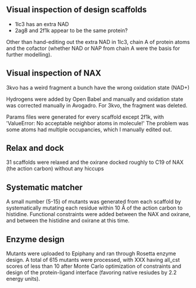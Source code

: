 ## Visual inspection of design scaffolds

+ 1lc3 has an extra NAD 
+ 2ag8 and 2f1k appear to be the same protein? 

Other than hand-editing out the extra NAD in 1lc3, 
chain A of protein atoms and the cofactor (whether NAD or NAP
from chain A were the basis for further modelling). 

## Visual inspection of NAX

3kvo has a weird fragment 
a bunch have the wrong oxidation state (NAD+) 

Hydrogens were added by Open Babel and manually and oxidation state was 
corrected manually in Avogadro. For 3kvo, the fragment was deleted.  

Params files were generated for every scaffold except 2f1k, with
'ValueError: No acceptable neighbor atoms in molecule!' The problem was 
some atoms had multiple occupancies, which I manually edited out. 

## Relax and dock 

31 scaffolds were relaxed and the oxirane docked roughly to C19
of NAX (the action carbon) without any hiccups  

## Systematic matcher 

A small number (5-15) of mutants was generated from each scaffold by 
systematically mutating each residue within 10 Å of the action 
carbon to histidine. Functional constraints were added between the 
NAX and oxirane, and between the histidine and oxirane at this time. 

## Enzyme design 

Mutants were uploaded to Epiphany and ran through Rosetta enzyme design. 
A total of 615 mutants were processed, with XXX having all_cst scores of 
less than 10 after Monte Carlo optimization of constraints and design of
the protein-ligand interface (favoring native resiudes by 2.2 energy units). 


